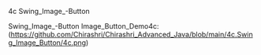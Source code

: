 4c Swing_Image_-Button

Swing_Image_-Button  Image_Button_Demo4c:(https://github.com/Chirashri/Chirashri_Advanced_Java/blob/main/4c.Swing_Image_Button/4c.png)
